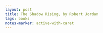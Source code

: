 ```yaml
---
layout: post
title: The Shadow Rising, by Robert Jordan
tags: books
notes-marker: active-with-caret
---
```

